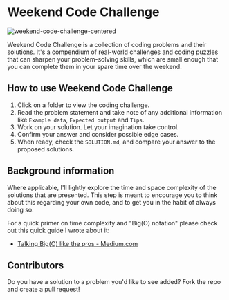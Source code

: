 # Weekend Code Challenge

![weekend-code-challenge-centered](https://user-images.githubusercontent.com/6524512/102009004-f07c1b80-3d77-11eb-95ad-2a4b5ea3229f.png)

Weekend Code Challenge is a collection of coding problems and their solutions.
It's a compendium of real-world challenges and coding puzzles that can sharpen your problem-solving skills, which are small enough that you can complete them in your spare time over the weekend.

## How to use Weekend Code Challenge

1. Click on a folder to view the coding challenge.
2. Read the problem statement and take note of any additional information like `Example data`, `Expected output` and `Tips`.
3. Work on your solution. Let your imagination take control.
4. Confirm your answer and consider possible edge cases.
5. When ready, check the `SOLUTION.md`, and compare your answer to the proposed solutions.

## Background information

Where applicable, I'll lightly explore the time and space complexity of the solutions that are presented. This step is meant to encourage you to think about this regarding your own code, and to get you in the habit of always doing so.

For a quick primer on time complexity and "Big(O) notation" please check out this quick guide I wrote about it:

- [Talking Big(O) like the pros - Medium.com](https://shinjukudev.medium.com/talking-big-o-like-the-pros-7436b39108d5)

## Contributors

Do you have a solution to a problem you'd like to see added? Fork the repo and create a pull request!

